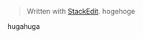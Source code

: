 


> Written with [StackEdit](https://stackedit.io/).
hogehoge

hugahuga
<!--stackedit_data:
eyJoaXN0b3J5IjpbLTc5NTQ1MDE1NCw3MzA5OTgxMTZdfQ==
-->